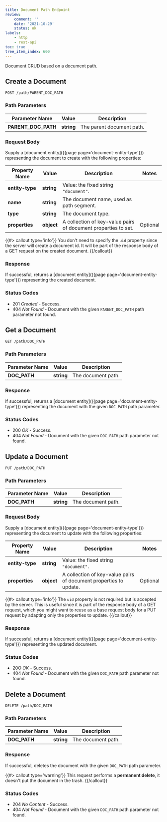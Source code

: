 ```yaml
---
title: Document Path Endpoint
review:
    comment: ''
    date: '2021-10-29'
    status: ok
labels:
    - http
    - rest-api
toc: true
tree_item_index: 600
---
```


Document CRUD based on a document path.

## Create a Document

```
POST /path/PARENT_DOC_PATH
```

### Path Parameters

| Parameter Name      | Value      | Description               |
| ------------------- | ---------- | ------------------------- |
| **PARENT_DOC_PATH** | **string** | The parent document path. |

### Request Body

Supply a [document entity]({{page page='document-entity-type'}}) representing the document to create with the following properties:

| Property Name   | Value      | Description                                                    | Notes    |
| --------------- | ---------- | -------------------------------------------------------------- | -------- |
| **entity-type** | **string** | Value: the fixed string `"document"`.                          |          |
| **name**        | **string** | The document name, used as path segment.                       |          |
| **type**        | **string** | The document type.                                             |          |
| **properties**  | **object** | A collection of key-value pairs of document properties to set. | Optional |

{{#> callout type='info'}}
You don't need to specify the `uid` property since the server will create a document id. It will be part of the response body of a GET request on the created document.
{{/callout}}

### Response

If successful, returns a [document entity]({{page page='document-entity-type'}}) representing the created document.

### Status Codes

- 201 *Created* - Success.
- 404 *Not Found* - Document with the given `PARENT_DOC_PATH` path parameter not found.

## Get a Document

```
GET /path/DOC_PATH
```

### Path Parameters

| Parameter Name | Value      | Description        |
| -------------- | ---------- | ------------------ |
| **DOC_PATH**   | **string** | The document path. |

### Response

If successful, returns a [document entity]({{page page='document-entity-type'}}) representing the document with the given `DOC_PATH` path parameter.

### Status Codes

- 200 *OK* - Success.
- 404 *Not Found* - Document with the given `DOC_PATH` path parameter not found.

## Update a Document

```
PUT /path/DOC_PATH
```

### Path Parameters

| Parameter Name | Value      | Description        |
| -------------- | ---------- | ------------------ |
| **DOC_PATH**   | **string** | The document path. |

### Request Body

Supply a [document entity]({{page page='document-entity-type'}}) representing the document to update with the following properties:

| Property Name   | Value      | Description                                                       | Notes    |
| --------------- | ---------- | ----------------------------------------------------------------- | -------- |
| **entity-type** | **string** | Value: the fixed string `"document"`.                             |          |
| **properties**  | **object** | A collection of key-value pairs of document properties to update. | Optional |

{{#> callout type='info'}}
The `uid` property is not required but is accepted by the server. This is useful since it is part of the response body of a GET request, which you might want to reuse as a base request body for a PUT request by adapting only the properties to update.
{{/callout}}

### Response

If successful, returns a [document entity]({{page page='document-entity-type'}}) representing the updated document.

### Status Codes

- 20O *OK* - Success.
- 404 *Not Found* - Document with the given `DOC_PATH` path parameter not found.

## Delete a Document

```
DELETE /path/DOC_PATH
```

### Path Parameters

| Parameter Name | Value      | Description        |
| -------------- | ---------- | ------------------ |
| **DOC_PATH**   | **string** | The document path. |

### Response

If successful, deletes the document with the given `DOC_PATH` path parameter.

{{#> callout type='warning'}}
This request performs a **permanent delete**, it doesn't put the document in the trash.
{{/callout}}

### Status Codes

- 204 *No Content* - Success.
- 404 *Not Found* - Document with the given `DOC_PATH` path parameter not found.

